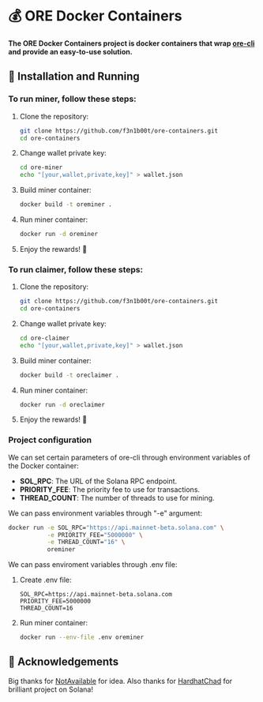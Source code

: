 # 💰 ORE Docker Containers

**The ORE Docker Containers project is docker containers that wrap [ore-cli](https://github.com/HardhatChad/ore-cli) and provide an easy-to-use solution.**

## 🏁 Installation and Running

### To run miner, follow these steps:

1. Clone the repository:
   ```bash
   git clone https://github.com/f3n1b00t/ore-containers.git
   cd ore-containers
   ```
2. Change wallet private key:
   ```bash 
   cd ore-miner
   echo "[your,wallet,private,key]" > wallet.json
   ```  
3. Build miner container:
   ```bash
   docker build -t oreminer .
   ```
4. Run miner container:
   ```bash
   docker run -d oreminer
   ```
5. Enjoy the rewards! 🎉

### To run claimer, follow these steps:

1. Clone the repository:
   ```bash
   git clone https://github.com/f3n1b00t/ore-containers.git
   cd ore-containers
   ```
2. Change wallet private key:
   ```bash 
   cd ore-claimer
   echo "[your,wallet,private,key]" > wallet.json
   ```  
3. Build miner container:
   ```bash
   docker build -t oreclaimer .
   ```
4. Run miner container:
   ```bash
   docker run -d oreclaimer
   ```
5. Enjoy the rewards! 🎉

### Project configuration
We can set certain parameters of ore-cli through environment variables of the Docker container:
- **SOL_RPC**: The URL of the Solana RPC endpoint. 
- **PRIORITY_FEE**: The priority fee to use for transactions.
- **THREAD_COUNT**: The number of threads to use for mining.

We can pass environment variables through "-e" argument:
```bash
docker run -e SOL_RPC="https://api.mainnet-beta.solana.com" \
           -e PRIORITY_FEE="5000000" \
           -e THREAD_COUNT="16" \
           oreminer
```

We can pass enviroment variables through .env file:
1. Create .env file:
   ```plaintext
   SOL_RPC=https://api.mainnet-beta.solana.com
   PRIORITY_FEE=5000000
   THREAD_COUNT=16
   ```
2. Run miner container:
   ``` bash
   docker run --env-file .env oreminer
   ```

## 🤝 Acknowledgements

Big thanks for [NotAvailable](https://github.com/ForgetMeHoney) for idea. Also thanks for [HardhatChad](https://github.com/HardhatChad) for brilliant project on Solana!